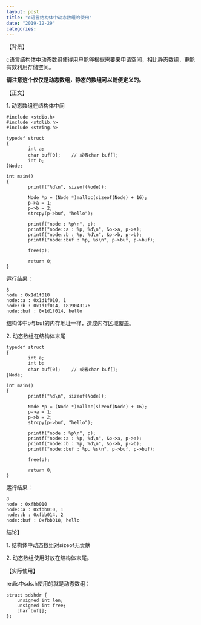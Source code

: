```yaml
---
layout: post
title: "c语言结构体中动态数组的使用"
date: "2019-12-29"
categories: 
---
```


【背景】

c语言结构体中动态数组使得用户能够根据需要来申请空间，相比静态数组，更能有效利用存储空间。

**请注意这个仅仅是动态数组，静态的数组可以随便定义的。**

【正文】

1\. 动态数组在结构体中间

```
#include <stdio.h>
#include <stdlib.h>
#include <string.h>
 
typedef struct
{
        int a;
        char buf[0];    // 或者char buf[];
        int b;
}Node;
 
int main()
{
        printf("%d\n", sizeof(Node));
 
        Node *p = (Node *)malloc(sizeof(Node) + 16);
        p->a = 1;
        p->b = 2;
        strcpy(p->buf, "hello");
 
        printf("node : %p\n", p);
        printf("node::a : %p, %d\n", &p->a, p->a);
        printf("node::b : %p, %d\n", &p->b, p->b);
        printf("node::buf : %p, %s\n", p->buf, p->buf);
 
        free(p);
 
        return 0;
}

```

运行结果：

```
8
node : 0x1d1f010
node::a : 0x1d1f010, 1
node::b : 0x1d1f014, 1819043176
node::buf : 0x1d1f014, hello
```

结构体中b与buf的内存地址一样，造成内存区域覆盖。

2\. 动态数组在结构体末尾

```
typedef struct
{
        int a;
        int b;
        char buf[0];    // 或者char buf[];
}Node;
 
int main()
{
        printf("%d\n", sizeof(Node));
 
        Node *p = (Node *)malloc(sizeof(Node) + 16);
        p->a = 1;
        p->b = 2;
        strcpy(p->buf, "hello");
 
        printf("node : %p\n", p);
        printf("node::a : %p, %d\n", &p->a, p->a);
        printf("node::b : %p, %d\n", &p->b, p->b);
        printf("node::buf : %p, %s\n", p->buf, p->buf);
 
        free(p);
 
        return 0;
}

```

运行结果：

```
8
node : 0xfbb010
node::a : 0xfbb010, 1
node::b : 0xfbb014, 2
node::buf : 0xfbb018, hello
```

结论】

1\. 结构体中动态数组对sizeof无贡献

2\. 动态数组使用时放在结构体末尾。

【实际使用】

redis中sds.h使用的就是动态数组：

```
struct sdshdr {
    unsigned int len;
    unsigned int free;
    char buf[];
};
```
